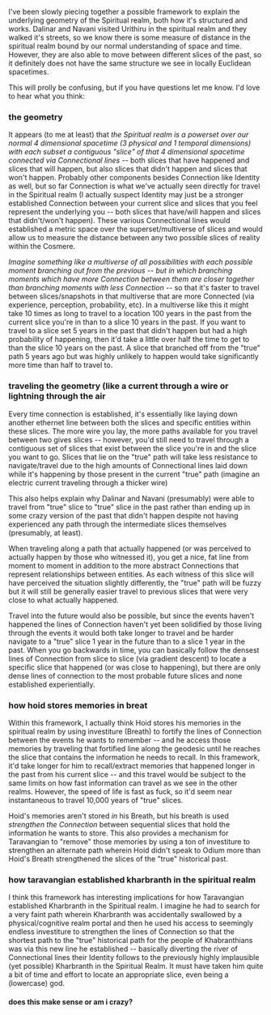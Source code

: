 I've been slowly piecing together a possible framework to explain the underlying geometry of the Spiritual realm, both how it's structured and works.  Dalinar and Navani visited Urithiru in the spiritual realm and they walked it's streets, so we know there is some measure of distance in the spiritual realm bound by our normal understanding of space and time.  However, they are also able to move between different slices of the past, so it definitely does not have the same structure we see in locally Euclidean spacetimes.

This will prolly be confusing, but if you have questions let me know.  I'd love to hear what you think:

### the geometry
It appears (to me at least) that *the Spiritual realm is a powerset over our normal 4 dimensional spacetime (3 physical and 1 temporal dimensions) with each subset a contiguous "slice" of that 4 dimensional spacetime connected via Connectional lines* -- both slices that have happened and slices that will happen, but also slices that didn't happen and slices that won't happen.  Probably other components besides Connection like Identity as well, but so far Connection is what we've actually seen directly for travel in the Spiritual realm (I actually suspect Identity may just be a stronger established Connection between your current slice and slices that you feel represent the underlying you -- both slices that have/will happen and slices that didn't/won't happen).  These various Connectional lines would established a metric space over the superset/multiverse of slices and would allow us to measure the distance between any two possible slices of reality within the Cosmere.

*Imagine something like a multiverse of all possibilities with each possible moment branching out from the previous -- but in which branching moments which have more Connection between them are closer together than branching moments with less Connection* -- so that it's faster to travel between slices/snapshots in that multiverse that are more Connected (via experience, perception, probability, etc).  In a multiverse like this it might take 10 times as long to travel to a location 100 years in the past from the current slice you're in than to a slice 10 years in the past.  If you want to travel to a slice set 5 years in the past that didn't happen but had a high probability of happening, then it'd take a little over half the time to get to than the slice 10 years on the past.  A slice that branched off from the "true" path 5 years ago but was highly unlikely to happen would take significantly more time than half to travel to.

### traveling the geometry (like a current through a wire or lightning through the air
Every time connection is established, it's essentially like laying down another ethernet line between both the slices and specific entities within these slices.  The more wire you lay, the more paths available for you travel between two gives slices -- however, you'd still need to travel through a contiguous set of slices that exist between the slice you're in and the slice you want to go.  Slices that lie on the "true" path will take less resistance to navigate/travel due to the high amounts of Connectional lines laid down while it's happening by those present in the current "true" path (imagine an electric current traveling through a thicker wire)

This also helps explain why Dalinar and Navani (presumably) were able to travel from "true" slice to "true" slice in the past rather than ending up in some crazy version of the past that didn't happen despite not having experienced any path through the intermediate slices themselves (presumably, at least).

When traveling along a path that actually happened (or was perceived to actually happen by those who witnessed it), you get a nice, fat line from moment to moment in addition to the more abstract Connections that represent relationships between entities.  As each witness of this slice will have perceived the situation slightly differently, the "true" path will be fuzzy but it will still be generally easier travel to previous slices that were very close to what actually happened.

Travel into the future would also be possible, but since the events haven't happened the lines of Connection haven't yet been solidified by those living through the events it would both take longer to travel and be harder navigate to a "true" slice 1 year in the future than to a slice 1 year in the past.  When you go backwards in time, you can basically follow the densest lines of Connection from slice to slice (via gradient descent) to locate a specific slice that happened (or was close to happening), but there are only dense lines of connection to the most probable future slices and none established experientially.

### how hoid stores memories in breat
Within this framework, I actually think Hoid stores his memories in the spiritual realm by using investiture (Breath) to fortify the lines of Connection between the events he wants to remember -- and he access those memories by traveling that fortified line along the geodesic  until he reaches the slice that contains the information he needs to recall.  In this framework, it'd take longer for him to recall/extract memories that happened longer in the past from his current slice -- and this travel would be subject to the same limits on how fast information can travel as we see in the other realms.  However, the speed of life is fast as fuck, so it'd seem near instantaneous to travel 10,000 years of "true" slices.

Hoid's memories aren't stored *in* his Breath, but his breath is used *strengthen the Connection* between sequential slices that hold the information he wants to store.  This also provides a mechanism for Taravangian to "remove" those memories by using a ton of investiture to strengthen an alternate path wherein Hoid didn't speak to Odium more than Hoid's Breath strengthened the slices of the "true" historical past.

### how taravangian established kharbranth in the spiritual realm
I think this framework has interesting implications for how Taravangian established Kharbranth in the Spiritual realm.  I imagine he had to search for a very faint path wherein Kharbranth was accidentally swallowed by a physical/cognitive realm portal and then he used his access to seemingly endless investiture to strengthen the lines of Connection so that the shortest path to the "true" historical path for the people of Khabranthians was via this new line he established -- basically diverting the river of Connectional lines their Identity follows to the previously highly implausible (yet possible) Kharbranth in the Spiritual Realm. It must have taken him quite a bit of time and effort to locate an appropriate slice, even being a (lowercase) god.

#### does this make sense or am i crazy?
